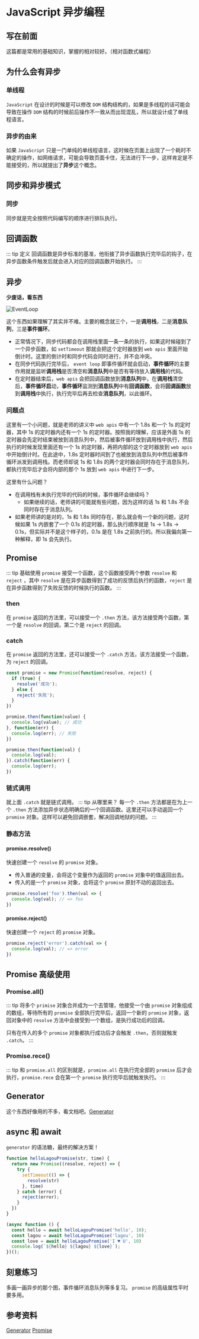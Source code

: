 # JavaScript 异步编程
## 写在前面
这篇都是常用的基础知识，掌握的相对较好。（相对函数式编程）

## 为什么会有异步
### 单线程
`JavaScript` 在设计的时候是可以修改 `DOM` 结构结构的，如果是多线程的话可能会导致在操作 `DOM` 结构的时候前后操作不一致从而出现混乱，所以就设计成了单线程语言。

### 异步的由来
如果 `JavaScript` 只是一门单纯的单线程语言，这时候在页面上出现了一个耗时不确定的操作，如网络请求，可能会导致页面卡住，无法进行下一步，这样肯定是不能接受的，所以就提出了**异步**这个概念。

## 同步和异步模式
### 同步
同步就是完全按照代码编写的顺序进行排队执行。

## 回调函数
::: tip 定义
回调函数是异步标准的基准，他衔接了异步函数执行完毕后的钩子，在异步函数条件触发后就会进入对应的回调函数开始执行。
:::

## 异步
**少废话，看东西**
<!-- <img :src="$withBase('/lagou/event-loop.jpg')"> -->
![EventLoop](/lagou/event-loop.jpg)

这个东西如果理解了其实并不难。主要的概念就三个，一是**调用栈**，二是**消息队列**，三是**事件循环**。
- 正常情况下，同步代码都会在调用栈里面一条一条的执行，如果这时候碰到了一个异步函数，如 `setTimeout` 那就会把这个定时器放到 `web apis` 里面开始倒计时。这里的倒计时和同步代码会同时进行，并不会冲突。
- 在同步代码执行完毕后， `event loop` 即事件循环就会启动，**事件循环**的主要作用就是监听**调用栈**是否清空和**消息队列**中是否有等待放入**调用栈**的代码。
- 在定时器结束后，`web apis` 会把回调函数放到**消息队列**中，在**调用栈**清空后，**事件循环启**动，**事件循环**监测到**消息队列**中有**回调函数**，会将**回调函数**放到**调用栈**中执行，执行完毕后再去检查**消息队列**，以此循环。

### 问题点
 这里有一个小问题，就是老师的讲义中 `web apis` 中有一个 1.8s 和一个 1s 的定时器，其中 1s 的定时器内还有一个 1s 的定时器。按照我的理解，应该是外面 1s 的定时器会先定时结束被放到消息队列中，然后被事件循环放到调用栈中执行，然后执行的时候发现里面还有一个 1s 的定时器，再把内部的这个定时器放到 `web apis` 中开始倒计时。在此途中，1.8s 定时器时间到了也被放到消息队列中然后被事件循环派发到调用栈。而老师却说 1s 和 1.8s 的两个定时器会同时存在于消息队列，都执行完毕后才会将内部的那个 1s 放到 `web apis` 中进行下一步。

这里有什么问题？
- 在调用栈有未执行完毕的代码的时候，事件循环会继续吗？
  - 如果继续的话，老师讲的可能就有些问题，因为这样的话 1s 和 1.8s 不会同时存在于消息队列。
- 如果老师讲的是对的，1s 和 1.8s 同时存在，那么就会有一个新的问题，这时候如果 1s 内嵌套了一个 0.1s 的定时器，那么执行顺序就是 1s -> 1.8s -> 0.1s，但实际并不是这个样子的，0.1s 是在 1.8s 之前执行的。所以我偏向第一种解释，即 1s 会先执行。
## Promise 
::: tip 基础使用
`promise` 接受一个函数，这个函数接受两个参数 `resolve` 和 `reject` ，其中 `resolve` 是在异步函数得到了成功的反馈后执行的函数，`reject` 是在异步函数得到了失败反馈的时候执行的函数。
:::

### then
在 `promise` 返回的方法里，可以接受一个 `.then` 方法，该方法接受两个函数，第一个是 `resolve` 的回调，第二个是 `reject` 的回调。

### catch
在 `promise` 返回的方法里，还可以接受一个 `.catch` 方法，该方法接受一个函数，为 `reject` 的回调。

```js
const promise = new Promise(function(resolve, reject) {
  if (true) {
    resolve('成功');
  } else {
    reject('失败');
  }
})

promise.then(function(value) {
  console.log(value); // 成功
}, function(err) {
  console.log(err); // 失败
})

promise.then(function(val) {
  console.log(val);
}).catch(function(err) {
  console.log(err);
})
```
### 链式调用
就上面 `.catch` 就是链式调用。
::: tip 从哪里来？
每一个 `.then` 方法都是在为上一个 `.then` 方法添加异步状态明确后的一个回调函数。这里还可以手动返回一个 `promise` 对象。这样可以避免回调嵌套，解决回调地狱的问题。
:::

### 静态方法
#### promise.resolve()
快速创建一个 `resolve` 的 `promise` 对象。
- 传入普通的变量，会将这个变量作为返回的 `promise` 对象中的值返回出去。
- 传入的是一个 `promise` 对象，会将这个 `promise` 原封不动的返回出去。
```js
promise.resolve('foo').then(val => {
  console.log(val); // => foo
})
```
#### promise.reject()
快速创建一个 `reject` 的 `promise` 对象。
```js
promise.reject('error').catch(val => {
  console.log(val); // => error
})
```

## Promise 高级使用

### Promise.all()
::: tip
将多个 `primise` 对象合并成为一个去管理，他接受一个由 `promise` 对象组成的数组，等待所有的 `promise` 全部执行完毕后，返回一个新的 `promise` 对象，返回对象中的 `resolve` 方法中会接受到一个数组，是执行成功后的回调。

只有在传入的多个 `promise` 对象都执行成功后才会触发 `.then`，否则就触发 `.catch`。
:::

### Promise.rece()
::: tip
和 `promise.all` 的区别就是，`promise.all` 在执行完全部的 `promise` 后才会执行，`promise.rece` 会在第一个 `promise` 执行完毕后就触发执行。
:::

## Generator
这个东西好像用的不多，看文档吧。[Generator](https://developer.mozilla.org/zh-CN/docs/Web/JavaScript/Reference/Global_Objects/Generator)

## async 和 await
`generator` 的语法糖，最终的解决方案！
```js {13-16}
function helloLagouPromise(str, time) {
  return new Promise((resolve, reject) => {
    try {
      setTimeout(() => {
        resolve(str)
      }, time)
    } catch (error) {
      reject(error);
    }
  })
}

(async function () {
  const hello = await helloLagouPromise('hello', 10);
  const lagou = await helloLagouPromise('lagou', 10)
  const love = await helloLagouPromise('I ♥ U', 10)
  console.log(`${hello} ${lagou} ${love}`);
})();
```
## 刻意练习
多画一画异步的那个图，事件循环消息队列等多复习。
`promise` 的高级属性平时要多用。

## 参考资料
[Generator](https://developer.mozilla.org/zh-CN/docs/Web/JavaScript/Reference/Global_Objects/Generator)
[Promise](https://developer.mozilla.org/zh-CN/docs/Web/JavaScript/Reference/Global_Objects/Promise)